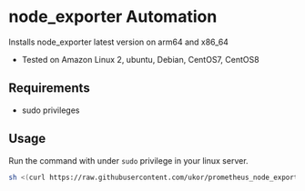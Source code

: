 # node_exporter Automation

Installs node_exporter latest version on arm64 and x86_64

- Tested on Amazon Linux 2, ubuntu, Debian, CentOS7, CentOS8

## Requirements

- sudo privileges

## Usage

Run the command with under `sudo` privilege in your linux server.

```bash
sh <(curl https://raw.githubusercontent.com/ukor/prometheus_node_exporter/master/installer.sh)
```
